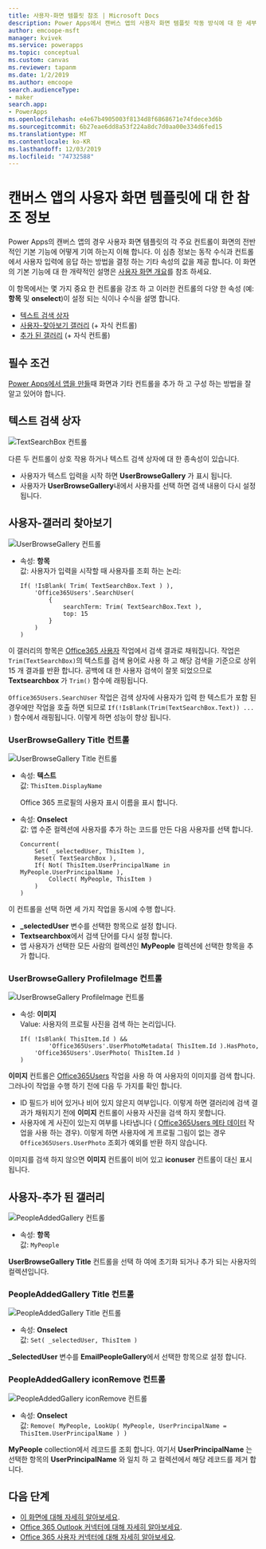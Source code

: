 ```yaml
---
title: 사용자-화면 템플릿 참조 | Microsoft Docs
description: Power Apps에서 캔버스 앱의 사용자 화면 템플릿 작동 방식에 대 한 세부 정보 이해
author: emcoope-msft
manager: kvivek
ms.service: powerapps
ms.topic: conceptual
ms.custom: canvas
ms.reviewer: tapanm
ms.date: 1/2/2019
ms.author: emcoope
search.audienceType:
- maker
search.app:
- PowerApps
ms.openlocfilehash: e4e67b4905003f8134d8f6868671e74fdece3d6b
ms.sourcegitcommit: 6b27eae6dd8a53f224a8dc7d0aa00e334d6fed15
ms.translationtype: MT
ms.contentlocale: ko-KR
ms.lasthandoff: 12/03/2019
ms.locfileid: "74732588"
---
```

# <a name="reference-information-about-the-people-screen-template-for-canvas-apps"></a>캔버스 앱의 사용자 화면 템플릿에 대 한 참조 정보

Power Apps의 캔버스 앱의 경우 사용자 화면 템플릿의 각 주요 컨트롤이 화면의 전반적인 기본 기능에 어떻게 기여 하는지 이해 합니다. 이 심층 정보는 동작 수식과 컨트롤에서 사용자 입력에 응답 하는 방법을 결정 하는 기타 속성의 값을 제공 합니다. 이 화면의 기본 기능에 대 한 개략적인 설명은 [사용자 화면 개요](people-screen-overview.md)를 참조 하세요.

이 항목에서는 몇 가지 중요 한 컨트롤을 강조 하 고 이러한 컨트롤의 다양 한 속성 (예: **항목** 및 **onselect**)이 설정 되는 식이나 수식을 설명 합니다.

* [텍스트 검색 상자](#text-search-box)
* [사용자-찾아보기 갤러리](#user-browse-gallery) (+ 자식 컨트롤)
* [추가 된 갤러리](#people-added-gallery) (+ 자식 컨트롤)

## <a name="prerequisite"></a>필수 조건

[Power Apps에서 앱을 만들](../data-platform-create-app-scratch.md)때 화면과 기타 컨트롤을 추가 하 고 구성 하는 방법을 잘 알고 있어야 합니다.

## <a name="text-search-box"></a>텍스트 검색 상자

![TextSearchBox 컨트롤](media/people-screen/people-search-box.png)

다른 두 컨트롤이 상호 작용 하거나 텍스트 검색 상자에 대 한 종속성이 있습니다.

* 사용자가 텍스트 입력을 시작 하면 **UserBrowseGallery** 가 표시 됩니다.
* 사용자가 **UserBrowseGallery**내에서 사용자를 선택 하면 검색 내용이 다시 설정 됩니다.

## <a name="user-browse-gallery"></a>사용자-갤러리 찾아보기

![UserBrowseGallery 컨트롤](media/people-screen/people-browse-gall.png)

* 속성: **항목**<br>
    값: 사용자가 입력을 시작할 때 사용자를 조회 하는 논리:
    
    ```powerapps-dot
    If( !IsBlank( Trim( TextSearchBox.Text ) ), 
        'Office365Users'.SearchUser(
            {
                searchTerm: Trim( TextSearchBox.Text ), 
                top: 15
            }
        )
    )
    ```
    
이 갤러리의 항목은 [Office365 사용자](https://docs.microsoft.com/connectors/office365users/#searchuser) 작업에서 검색 결과로 채워집니다. 작업은 `Trim(TextSearchBox)`의 텍스트를 검색 용어로 사용 하 고 해당 검색을 기준으로 상위 15 개 결과를 반환 합니다. 공백에 대 한 사용자 검색이 잘못 되었으므로 **Textsearchbox** 가 `Trim()` 함수에 래핑됩니다.

`Office365Users.SearchUser` 작업은 검색 상자에 사용자가 입력 한 텍스트가 포함 된 경우에만 작업을 호출 하면 되므로 `If(!IsBlank(Trim(TextSearchBox.Text)) ... )` 함수에서 래핑됩니다. 이렇게 하면 성능이 향상 됩니다.

### <a name="userbrowsegallery-title-control"></a>UserBrowseGallery Title 컨트롤

![UserBrowseGallery Title 컨트롤](media/people-screen/people-browse-gall-title.png)

* 속성: **텍스트**<br>값: `ThisItem.DisplayName`

  Office 365 프로필의 사용자 표시 이름을 표시 합니다.

* 속성: **Onselect**<br>
    값: 앱 수준 컬렉션에 사용자를 추가 하는 코드를 만든 다음 사용자를 선택 합니다.

    ```powerapps-dot
    Concurrent(
        Set( _selectedUser, ThisItem ),
        Reset( TextSearchBox ),
        If( Not( ThisItem.UserPrincipalName in MyPeople.UserPrincipalName ), 
            Collect( MyPeople, ThisItem )
        )
    )
    ```
이 컨트롤을 선택 하면 세 가지 작업을 동시에 수행 합니다.

   * **\_selectedUser** 변수를 선택한 항목으로 설정 합니다.
   * **Textsearchbox**에서 검색 단어를 다시 설정 합니다.
   * 앱 사용자가 선택한 모든 사람의 컬렉션인 **MyPeople** 컬렉션에 선택한 항목을 추가 합니다.

### <a name="userbrowsegallery-profileimage-control"></a>UserBrowseGallery ProfileImage 컨트롤

![UserBrowseGallery ProfileImage 컨트롤](media/people-screen/people-browse-gall-image.png)

* 속성: **이미지**<br>
    Value: 사용자의 프로필 사진을 검색 하는 논리입니다.

    ```powerapps-dot
    If( !IsBlank( ThisItem.Id ) && 
            'Office365Users'.UserPhotoMetadata( ThisItem.Id ).HasPhoto,
        'Office365Users'.UserPhoto( ThisItem.Id )
    )
    ```

**이미지** 컨트롤은 [Office365Users](https://docs.microsoft.com/connectors/office365users/#get-user-photo--v1-) 작업을 사용 하 여 사용자의 이미지를 검색 합니다. 그러나이 작업을 수행 하기 전에 다음 두 가지를 확인 합니다.
  
   * ID 필드가 비어 있거나 비어 있지 않은지 여부입니다. 이렇게 하면 갤러리에 검색 결과가 채워지기 전에 **이미지** 컨트롤이 사용자 사진을 검색 하지 못합니다.
   * 사용자에 게 사진이 있는지 여부를 나타냅니다 ( [Office365Users 메타 데이터](https://docs.microsoft.com/connectors/office365users/#get-user-photo-metadata) 작업을 사용 하는 경우). 이렇게 하면 사용자에 게 프로필 그림이 없는 경우 `Office365Users.UserPhoto` 조회가 예외를 반환 하지 않습니다.

이미지를 검색 하지 않으면 **이미지** 컨트롤이 비어 있고 **iconuser** 컨트롤이 대신 표시 됩니다.

## <a name="people-added-gallery"></a>사용자-추가 된 갤러리

![PeopleAddedGallery 컨트롤](media/people-screen/people-people-gall.png)

* 속성: **항목**<br>
    값: `MyPeople`

**UserBrowseGallery Title** 컨트롤을 선택 하 여에 초기화 되거나 추가 되는 사용자의 컬렉션입니다.

### <a name="peopleaddedgallery-title-control"></a>PeopleAddedGallery Title 컨트롤

![PeopleAddedGallery Title 컨트롤](media/people-screen/people-people-gall-title.png)

* 속성: **Onselect**<br>
    값: `Set( _selectedUser, ThisItem )`

**_SelectedUser** 변수를 **EmailPeopleGallery**에서 선택한 항목으로 설정 합니다.

### <a name="peopleaddedgallery-iconremove-control"></a>PeopleAddedGallery iconRemove 컨트롤

![PeopleAddedGallery iconRemove 컨트롤](media/people-screen/people-people-gall-delete.png)

* 속성: **Onselect**<br>
    값: `Remove( MyPeople, LookUp( MyPeople, UserPrincipalName = ThisItem.UserPrincipalName ) )`

**MyPeople** collection에서 레코드를 조회 합니다. 여기서 **UserPrincipalName** 는 선택한 항목의 **UserPrincipalName** 와 일치 하 고 컬렉션에서 해당 레코드를 제거 합니다.

## <a name="next-steps"></a>다음 단계

* [이 화면에 대해 자세히 알아보세요](./people-screen-overview.md).
* [Office 365 Outlook 커넥터에 대해 자세히 알아보세요](../connections/connection-office365-outlook.md).
* [Office 365 사용자 커넥터에 대해 자세히 알아보세요](../connections/connection-office365-users.md).
